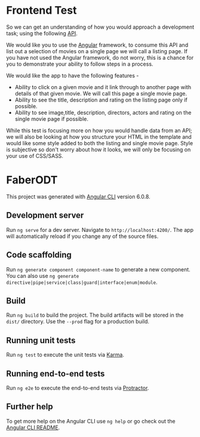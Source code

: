 # Frontend Test
So we can get an understanding of how you would approach a development task; using the following [API](https://www.themoviedb.org/documentation/api).

We would like you to use the [Angular](http://angular.io/) framework, to consume this API and list out a selection of movies on a single page we will call a listing page. If you have not used the Angular framework, do not worry, this is a chance for you to demonstrate your ability to follow steps in a process. 

We would like the app to have the following features -
* Ability to click on a given movie and it link through to another page with details of that given movie. We will call this page a single movie page.
* Ability to see the title, description and rating on the listing page only if possible.
* Ability to see image,title, description, directors, actors and rating on the single movie page if possible.

While this test is focusing more on how you would handle data from an API; we will also be looking at how you structure your HTML in the template and would like some style added to both the listing and single movie page. Style is subjective so don't worry about how it looks, we will only be focusing on your use of CSS/SASS.


# FaberODT

This project was generated with [Angular CLI](https://github.com/angular/angular-cli) version 6.0.8.

## Development server

Run `ng serve` for a dev server. Navigate to `http://localhost:4200/`. The app will automatically reload if you change any of the source files.

## Code scaffolding

Run `ng generate component component-name` to generate a new component. You can also use `ng generate directive|pipe|service|class|guard|interface|enum|module`.

## Build

Run `ng build` to build the project. The build artifacts will be stored in the `dist/` directory. Use the `--prod` flag for a production build.

## Running unit tests

Run `ng test` to execute the unit tests via [Karma](https://karma-runner.github.io).

## Running end-to-end tests

Run `ng e2e` to execute the end-to-end tests via [Protractor](http://www.protractortest.org/).

## Further help

To get more help on the Angular CLI use `ng help` or go check out the [Angular CLI README](https://github.com/angular/angular-cli/blob/master/README.md).
